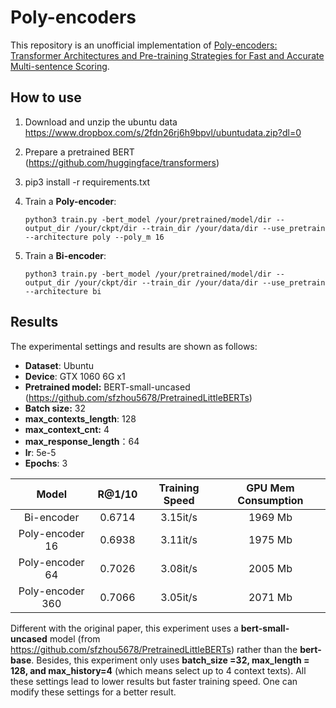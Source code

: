 # Poly-encoders

This repository is an unofficial implementation of [Poly-encoders: Transformer Architectures and Pre-training Strategies for Fast and Accurate Multi-sentence Scoring](https://arxiv.org/abs/1905.01969v2).



## How to use

1. Download and unzip the ubuntu data https://www.dropbox.com/s/2fdn26rj6h9bpvl/ubuntudata.zip?dl=0

2. Prepare a pretrained BERT (https://github.com/huggingface/transformers)

3. pip3 install -r requirements.txt 

4. Train a **Poly-encoder**:

   ```shell
   python3 train.py -bert_model /your/pretrained/model/dir --output_dir /your/ckpt/dir --train_dir /your/data/dir --use_pretrain --architecture poly --poly_m 16
   ```

4. Train a **Bi-encoder**:

   ```shell
   python3 train.py -bert_model /your/pretrained/model/dir --output_dir /your/ckpt/dir --train_dir /your/data/dir --use_pretrain --architecture bi
   ```

   

## Results

The experimental settings and results are shown as follows:

- **Dataset**: Ubuntu 
- **Device**: GTX 1060 6G x1
- **Pretrained model:** BERT-small-uncased (https://github.com/sfzhou5678/PretrainedLittleBERTs)
- **Batch size:** 32
- **max_contexts_length**: 128
- **max_context_cnt:** 4
- **max_response_length**：64
- **lr**: 5e-5
- **Epochs**: 3

|       Model       | **R@1/10** | **Training Speed** | **GPU Mem Consumption** |
| :---------------: | :--------: | :----------------: | :---------------------: |
|    Bi-encoder     |   0.6714   |      3.15it/s      |        1969  Mb         |
| Poly-encoder  16  |   0.6938   |      3.11it/s      |         1975 Mb         |
| Poly-encoder  64  |   0.7026   |      3.08it/s      |         2005 Mb         |
| Poly-encoder  360 |   0.7066   |      3.05it/s      |         2071 Mb         |

Different with the original paper, this experiment uses a **bert-small-uncased** model (from https://github.com/sfzhou5678/PretrainedLittleBERTs) rather than the **bert-base**. Besides, this experiment only uses **batch_size =32, max_length = 128, and max_history=4** (which means select up to 4 context texts). All these settings lead to lower results but faster training speed. One can modify these settings for a better result.

